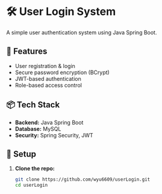 # 🛠️ User Login System

A simple user authentication system using Java Spring Boot.

## 🚀 Features

- User registration & login
- Secure password encryption (BCrypt)
- JWT-based authentication
- Role-based access control

## 📦 Tech Stack

- **Backend:** Java Spring Boot
- **Database:** MySQL
- **Security:** Spring Security, JWT

## 🔧 Setup

1. **Clone the repo:**
   ```sh
   git clone https://github.com/wyu6609/userLogin.git
   cd userLogin
   ```
